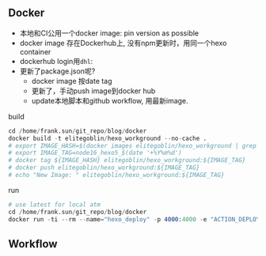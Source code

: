 

## Docker 

*  本地和CI公用一个docker image: pin version as possible
*  docker image 存在Dockerhub上, 没有npm更新时，用同一个hexo container
*  dockerhub login用`dhl`: 
*  更新了package.json呢? 
    -  docker image 按date tag
    -  更新了，手动push image到docker hub
    -  update本地脚本和github workflow, 用最新image.

build
```s
cd /home/frank.sun/git_repo/blog/docker
docker build -t elitegoblin/hexo_workground --no-cache . 
# export IMAGE_HASH=$(docker images elitegoblin/hexo_workground | grep "node" | awk '{print $3}')
# export IMAGE_TAG=node16_hexo5_$(date '+%Y%m%d')
# docker tag ${IMAGE_HASH} elitegoblin/hexo_workground:${IMAGE_TAG}
# docker push elitegoblin/hexo_workground:${IMAGE_TAG}
# echo "New Image: " elitegoblin/hexo_workground:${IMAGE_TAG}
```

run
```s
# use latest for local atm
cd /home/frank.sun/git_repo/blog/docker
docker run -ti --rm --name="hexo_deploy" -p 4000:4000 -e "ACTION_DEPLOY_KEY=$(cat ~/.ssh/github-deploy-key)" -v "$(pwd)"/../hexo_workground/source/:/hexo_workground/source  elitegoblin/hexo_workground
```

## Workflow

